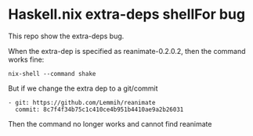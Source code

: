 # Haskell.nix extra-deps shellFor bug

This repo show the extra-deps bug.

When the extra-dep is specified as reanimate-0.2.0.2, then the command works fine:

```
nix-shell --command shake
```

But if we change the extra dep to a git/commit

```
- git: https://github.com/Lemmih/reanimate
  commit: 8c7f4f34b75c1c410ce4b951b4410ae9a2b26031
```

Then the command no longer works and cannot find reanimate
